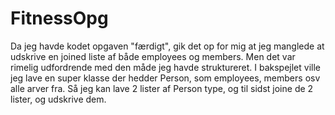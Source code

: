 # FitnessOpg
Da jeg havde kodet opgaven "færdigt", gik det op for mig at jeg manglede at udskrive en joined liste af både employees og members. Men det var rimelig udfordrende
med den måde jeg havde struktureret. I bakspejlet ville jeg lave en super klasse der hedder Person, som employees, members osv alle arver fra. Så jeg kan lave
2 lister af Person type, og til sidst joine de 2 lister, og udskrive dem.
